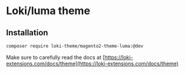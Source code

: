 # Loki/luma theme

## Installation
```bash
composer require loki-theme/magento2-theme-luma:@dev
```

Make sure to carefully read the docs at [https://loki-extensions.com/docs/theme](https://loki-extensions.com/docs/theme)

